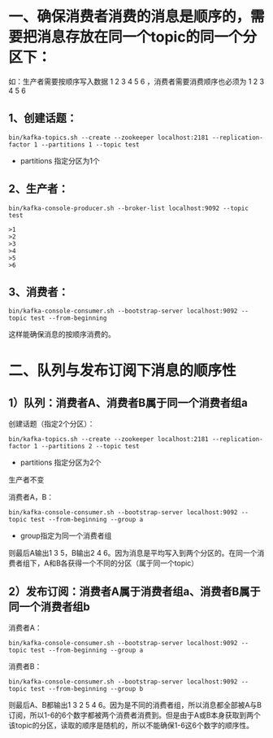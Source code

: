 # 一、确保消费者消费的消息是顺序的，需要把消息存放在同一个topic的同一个分区下：

如：生产者需要按顺序写入数据 1 2 3 4 5 6 ，消费者需要消费顺序也必须为 1 2 3 4 5 6

## 1、创建话题：
```
bin/kafka-topics.sh --create --zookeeper localhost:2181 --replication-factor 1 --partitions 1 --topic test 
```
-  partitions 指定分区为1个

## 2、生产者：
```
bin/kafka-console-producer.sh --broker-list localhost:9092 --topic test
 
>1
>2
>3
>4
>5
>6
```

## 3、消费者：
```
bin/kafka-console-consumer.sh --bootstrap-server localhost:9092 --topic test --from-beginning
```
这样能确保消息的按顺序消费的。

 

# 二、队列与发布订阅下消息的顺序性

## 1）队列：消费者A、消费者B属于同一个消费者组a

创建话题（指定2个分区）：
```
bin/kafka-topics.sh --create --zookeeper localhost:2181 --replication-factor 1 --partitions 2 --topic test 
```
- partitions 指定分区为2个

生产者不变

消费者A，B：
```
bin/kafka-console-consumer.sh --bootstrap-server localhost:9092 --topic test --from-beginning --group a
```
-  group指定为同一个消费者组

则最后A输出1 3 5，B输出2 4 6。因为消息是平均写入到两个分区的。在同一个消费者组下，A和B各获得一个不同的分区（属于同一个topic）

 

## 2）发布订阅：消费者A属于消费者组a、消费者B属于同一个消费者组b

消费者A：
```
bin/kafka-console-consumer.sh --bootstrap-server localhost:9092 --topic test --from-beginning --group a
```

消费者B：
```
bin/kafka-console-consumer.sh --bootstrap-server localhost:9092 --topic test --from-beginning --group b
```

则最后A、B都输出1 3 2 5 4 6。因为是不同的消费者组，所以消息都全部被A与B订阅，所以1-6的6个数字都被两个消费者消费到。但是由于A或B本身获取到两个该topic的分区，读取的顺序是随机的，所以不能确保1-6这6个数字的顺序性。
